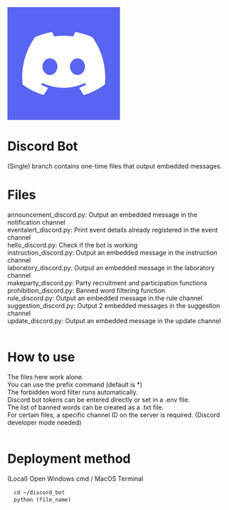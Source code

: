![discord_icon](https://github.com/Strawberry-dreams/discord_bot/blob/main/images/discord_icon.png)
# Discord Bot
(Single) branch contains one-time files that output embedded messages.<br />
# Files
announcement_discord.py: Output an embedded message in the notification channel<br />
eventalert_discord.py: Print event details already registered in the event channel<br />
hello_discord.py: Check if the bot is working<br />
instruction_discord.py: Output an embedded message in the instruction channel<br />
laboratory_discord.py: Output an embedded message in the laboratory channel<br />
makeparty_discord.py: Party recruitment and participation functions<br />
prohibition_discord.py: Banned word filtering function<br />
rule_discord.py: Output an embedded message in the rule channel<br />
suggestion_discord.py: Output 2 embedded messages in the suggestion channel<br />
update_discord.py: Output an embedded message in the update channel<br />
<br />
# How to use
The files here work alone.<br />
You can use the prefix command (default is *)<br />
The forbidden word filter runs automatically.<br />
Discord bot tokens can be entered directly or set in a .env file.<br />
The list of banned words can be created as a .txt file.<br />
For certain files, a specific channel ID on the server is required. (Discord developer mode needed)<br />
<br />
# Deployment method
(Local) Open Windows cmd / MacOS Terminal
```
  cd ~/discord_bot
  python (file_name)
```
<br />
